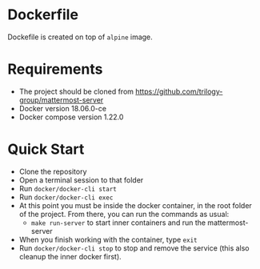 # Dockerfile
 Dockefile is created on top of `alpine` image.
 # Requirements
 - The project should be cloned from https://github.com/trilogy-group/mattermost-server
 - Docker version 18.06.0-ce
 - Docker compose version 1.22.0
  
# Quick Start
- Clone the repository
- Open a terminal session to that folder
- Run `docker/docker-cli start`
- Run `docker/docker-cli exec`
- At this point you must be inside the docker container, in the root folder of the project. From there, you can run the commands as usual:
	- `make run-server` to start inner containers and run the mattermost-server
- When you finish working with the container, type `exit`
- Run `docker/docker-cli stop` to stop and remove the service (this also cleanup the inner docker first).